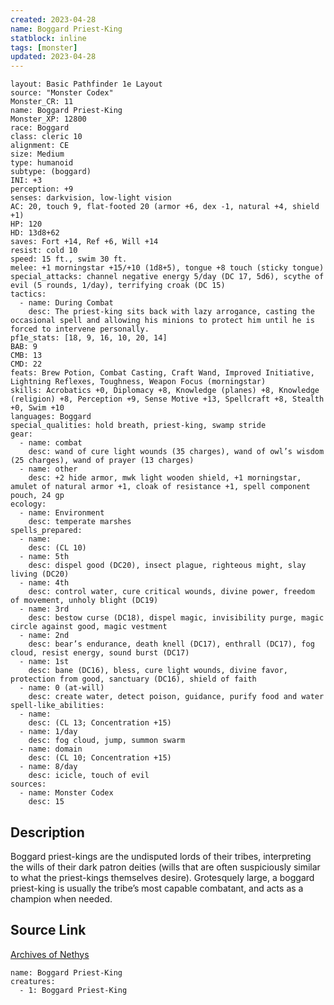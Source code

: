 ```yaml
---
created: 2023-04-28
name: Boggard Priest-King
statblock: inline
tags: [monster]
updated: 2023-04-28
---
```

```statblock
layout: Basic Pathfinder 1e Layout
source: "Monster Codex"
Monster_CR: 11
name: Boggard Priest-King
Monster_XP: 12800
race: Boggard
class: cleric 10
alignment: CE
size: Medium
type: humanoid
subtype: (boggard)
INI: +3
perception: +9
senses: darkvision, low-light vision
AC: 20, touch 9, flat-footed 20 (armor +6, dex -1, natural +4, shield +1)
HP: 120
HD: 13d8+62
saves: Fort +14, Ref +6, Will +14
resist: cold 10
speed: 15 ft., swim 30 ft.
melee: +1 morningstar +15/+10 (1d8+5), tongue +8 touch (sticky tongue)
special_attacks: channel negative energy 5/day (DC 17, 5d6), scythe of evil (5 rounds, 1/day), terrifying croak (DC 15)
tactics:
  - name: During Combat
    desc: The priest-king sits back with lazy arrogance, casting the occasional spell and allowing his minions to protect him until he is forced to intervene personally.
pf1e_stats: [18, 9, 16, 10, 20, 14]
BAB: 9
CMB: 13
CMD: 22
feats: Brew Potion, Combat Casting, Craft Wand, Improved Initiative, Lightning Reflexes, Toughness, Weapon Focus (morningstar)
skills: Acrobatics +0, Diplomacy +8, Knowledge (planes) +8, Knowledge (religion) +8, Perception +9, Sense Motive +13, Spellcraft +8, Stealth +0, Swim +10
languages: Boggard
special_qualities: hold breath, priest-king, swamp stride
gear:
  - name: combat
    desc: wand of cure light wounds (35 charges), wand of owl’s wisdom (25 charges), wand of prayer (13 charges)
  - name: other
    desc: +2 hide armor, mwk light wooden shield, +1 morningstar, amulet of natural armor +1, cloak of resistance +1, spell component pouch, 24 gp
ecology:
  - name: Environment
    desc: temperate marshes
spells_prepared:
  - name:
    desc: (CL 10)
  - name: 5th
    desc: dispel good (DC20), insect plague, righteous might, slay living (DC20)
  - name: 4th
    desc: control water, cure critical wounds, divine power, freedom of movement, unholy blight (DC19)
  - name: 3rd
    desc: bestow curse (DC18), dispel magic, invisibility purge, magic circle against good, magic vestment
  - name: 2nd
    desc: bear’s endurance, death knell (DC17), enthrall (DC17), fog cloud, resist energy, sound burst (DC17)
  - name: 1st
    desc: bane (DC16), bless, cure light wounds, divine favor, protection from good, sanctuary (DC16), shield of faith
  - name: 0 (at-will)
    desc: create water, detect poison, guidance, purify food and water
spell-like_abilities:
  - name:
    desc: (CL 13; Concentration +15)
  - name: 1/day
    desc: fog cloud, jump, summon swarm
  - name: domain
    desc: (CL 10; Concentration +15)
  - name: 8/day
    desc: icicle, touch of evil
sources:
  - name: Monster Codex
    desc: 15
```
## Description
Boggard priest-kings are the undisputed lords of their tribes, interpreting the wills of their dark patron deities (wills that are often suspiciously similar to what the priest-kings themselves desire). Grotesquely large, a boggard priest-king is usually the tribe’s most capable combatant, and acts as a champion when needed.
## Source Link
[Archives of Nethys](https://aonprd.com/MonsterDisplay.aspx?ItemName=Boggard%20Priest-King)
```encounter-table
name: Boggard Priest-King
creatures:
  - 1: Boggard Priest-King
```
